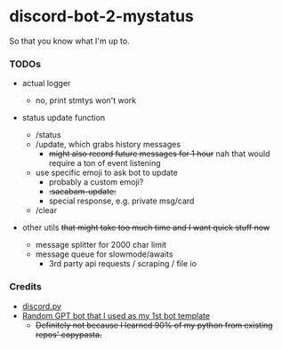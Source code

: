 # discord-bot-2-mystatus
So that you know what I'm up to.

<!-- ### How to use -->

<!-- TODO maybe I should write this? -->
<!-- (later) -->

### TODOs
- actual logger
  - no, print stmtys won't work
- status update function
  - /status
  - /update, which grabs history messages
    - ~~might also record future messages for 1 hour~~
    nah that would require a ton of event listening 
  - use specific emoji to ask bot to update
    - probably a custom emoji?
    - ~~:sacabam-update:~~
    - special response, e.g. private msg/card
  - /clear

- other utils ~~that might take too much time and I want quick stuff now~~
  - message splitter for 2000 char limit
  - message queue for slowmode/awaits
    - 3rd party api requests / scraping / file io


### Credits

- [discord.py](https://discordpy.readthedocs.io/en/stable/)
- [Random GPT bot that I used as my 1st bot template](https://github.com/Zero6992/chatGPT-discord-bot)
  - ~~Definitely not because I learned 90% of my python from existing repos' copypasta.~~
